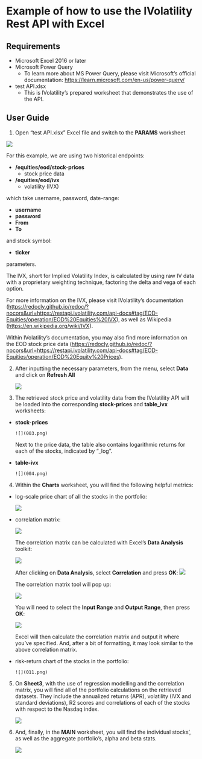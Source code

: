 # Example of how to use the IVolatility Rest API with Excel

## Requirements
- Microsoft Excel 2016 or later
- Microsoft Power Query 
  - To learn more about MS Power Query, please visit Microsoft’s official documentation: <https://learn.microsoft.com/en-us/power-query/>
- test API.xlsx
  - This is IVolatility’s prepared worksheet that demonstrates the use of the API.
## User Guide
1. Open “test API.xlsx” Excel file and switch to the **PARAMS** worksheet

![](001.png)

For this example, we are using two historical endpoints:

- **/equities/eod/stock-prices**
  - stock price data
- **/equities/eod/ivx**
  - volatility (IVX)

which take username, password, date-range:

- **username**
- **password**
- **From** 
- **To**

and stock symbol: 

- **ticker** 

parameters.

The IVX, short for Implied Volatility Index, is calculated by using raw IV data with a proprietary weighting technique, factoring the delta and vega of each option.

For more information on the IVX, please visit IVolatility’s documentation (<https://redocly.github.io/redoc/?nocors&url=https://restapi.ivolatility.com/api-docs#tag/EOD-Equities/operation/EOD%20Equities%20IVX>), as well as Wikipedia (<https://en.wikipedia.org/wiki/IVX>).

Within IVolatility’s documentation, you may also find more information on the EOD stock price data (<https://redocly.github.io/redoc/?nocors&url=https://restapi.ivolatility.com/api-docs#tag/EOD-Equities/operation/EOD%20Equity%20Prices>). 

2. After inputting the necessary parameters, from the menu, select **Data** and click on **Refresh All**

      ![](002.png)

3. The retrieved stock price and volatility data from the IVolatility API will be loaded into the corresponding **stock-prices** and **table\_ivx** worksheets:

- **stock-prices**

      ![](003.png)

   Next to the price data, the table also contains logarithmic returns for each of the stocks, indicated by “\_log”.



- **table-ivx**

      ![](004.png)

4. Within the **Charts** worksheet, you will find the following helpful metrics:
  - log-scale price chart of all the stocks in the portfolio:

      ![](005.png)

  - correlation matrix:

      ![](006.png)


      The correlation matrix can be calculated with Excel’s **Data Analysis** toolkit:

      ![](007.png)


      After clicking on **Data Analysis**, select **Correlation** and press **OK**:
      ![](008.png)


      The correlation matrix tool will pop up:

      ![](009.png)


      You will need to select the **Input Range** and **Output Range**, then press **OK**:

      ![](010.png)


      Excel will then calculate the correlation matrix and output it where you’ve specified. And, after a bit of formatting, it may look similar to the above correlation matrix.

- risk-return chart of the stocks in the portfolio:

      ![](011.png)
   

5. On **Sheet3**, with the use of regression modelling and the correlation matrix, you will find all of the portfolio calculations on the retrieved datasets. They include the annualized returns (APR), volatility (IVX and standard deviations), R2 scores and correlations of each of the stocks with respect to the Nasdaq index.

   ![](012.png)

6. And, finally, in the **MAIN** worksheet, you will find the individual stocks’, as well as the aggregate portfolio’s, alpha and beta stats.

   ![](013.png)

